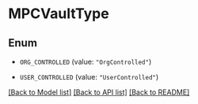 # MPCVaultType

## Enum


* `ORG_CONTROLLED` (value: `"OrgControlled"`)

* `USER_CONTROLLED` (value: `"UserControlled"`)


[[Back to Model list]](../README.md#documentation-for-models) [[Back to API list]](../README.md#documentation-for-api-endpoints) [[Back to README]](../README.md)


